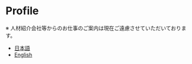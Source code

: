 # Profile

※ 人材紹介会社等からのお仕事のご案内は現在ご遠慮させていただいております。

* [日本語](./ja/profile.md)
* [English](./en/profile.md)
